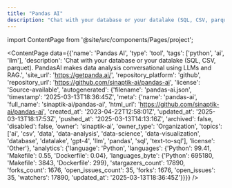 ```yaml
---
title: "Pandas AI"
description: "Chat with your database or your datalake (SQL, CSV, parquet). PandasAI makes data analysis conversational using LLMs and RAG."
---
```

import ContentPage from '@site/src/components/Pages/project';

<ContentPage
    data={{'name': 'Pandas AI', 'type': 'tool', 'tags': ['python', 'ai', 'llm'], 'description': 'Chat with your database or your datalake (SQL, CSV, parquet). PandasAI makes data analysis conversational using LLMs and RAG.', 'site_url': 'https://getpanda.ai/', 'repository_platform': 'github', 'repository_url': 'https://github.com/sinaptik-ai/pandas-ai', 'license': 'Source-available', 'autogenerated': {'filename': 'pandas-ai.json', 'timestamp': '2025-03-13T18:36:45Z', 'meta': {'name': 'pandas-ai', 'full_name': 'sinaptik-ai/pandas-ai', 'html_url': 'https://github.com/sinaptik-ai/pandas-ai', 'created_at': '2023-04-22T12:58:01Z', 'updated_at': '2025-03-13T18:17:53Z', 'pushed_at': '2025-03-13T14:13:16Z', 'archived': false, 'disabled': false, 'owner': 'sinaptik-ai', 'owner_type': 'Organization', 'topics': ['ai', 'csv', 'data', 'data-analysis', 'data-science', 'data-visualization', 'database', 'datalake', 'gpt-4', 'llm', 'pandas', 'sql', 'text-to-sql'], 'license': 'Other'}, 'analytics': {'language': 'Python', 'languages': {'Python': 99.41, 'Makefile': 0.55, 'Dockerfile': 0.04}, 'languages_byte': {'Python': 695180, 'Makefile': 3843, 'Dockerfile': 299}, 'stargazers_count': 17890, 'forks_count': 1676, 'open_issues_count': 35, 'forks': 1676, 'open_issues': 35, 'watchers': 17890, 'updated_at': '2025-03-13T18:36:45Z'}}}}
/>
